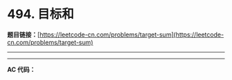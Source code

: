# 494. 目标和

**题目链接：**[https://leetcode-cn.com/problems/target-sum](https://leetcode-cn.com/problems/target-sum)

---

<Cards card="leetcode_494_target-sum"></Cards>

---

**AC 代码：**

```java

```